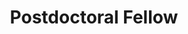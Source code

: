 ---
layout: person
name: "Sheri Harari"
image: "https://research.fredhutch.org/content/stripe/bloom/en/members/_jcr_content/par/labmember_1823878353/image.img.png/1697145844725.png"
title: "Postdoctoral Fellow"
category: "Postdocs"
links:
  - link: "https://github.com/SheriHarari"
    icon: "github"
---